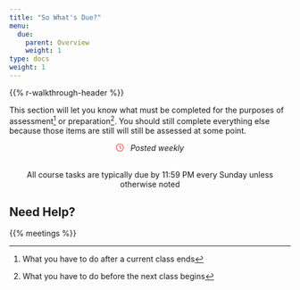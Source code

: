 ```yaml
---
title: "So What's Due?"
menu:
  due:
    parent: Overview
    weight: 1
type: docs
weight: 1
---
```


{{% r-walkthrough-header %}}

This section will let you know what must be completed for the purposes of assessment[^1] or preparation[^2]. You should still complete everything else because those items are still will still be assessed at some point.

<center>
<svg aria-hidden="true" role="img" viewBox="0 0 512 512" style="height:1em;width:1em;vertical-align:-0.125em;margin-left:auto;margin-right:auto;font-size:inherit;fill:#ff4e50;overflow:visible;position:relative;"><path d="M232 120C232 106.7 242.7 96 256 96C269.3 96 280 106.7 280 120V243.2L365.3 300C376.3 307.4 379.3 322.3 371.1 333.3C364.6 344.3 349.7 347.3 338.7 339.1L242.7 275.1C236 271.5 232 264 232 255.1L232 120zM256 0C397.4 0 512 114.6 512 256C512 397.4 397.4 512 256 512C114.6 512 0 397.4 0 256C0 114.6 114.6 0 256 0zM48 256C48 370.9 141.1 464 256 464C370.9 464 464 370.9 464 256C464 141.1 370.9 48 256 48C141.1 48 48 141.1 48 256z"/></svg> &nbsp <i>Posted weekly</i>
</center>
<br>
<center>
<p id="rounded_corners">
All course tasks are typically due by 11:59 PM every Sunday unless otherwise noted
<p>
</center>

## Need Help?

{{% meetings %}}

[^1]: What you have to do after a current class ends

[^2]: What you have to do before the next class begins
